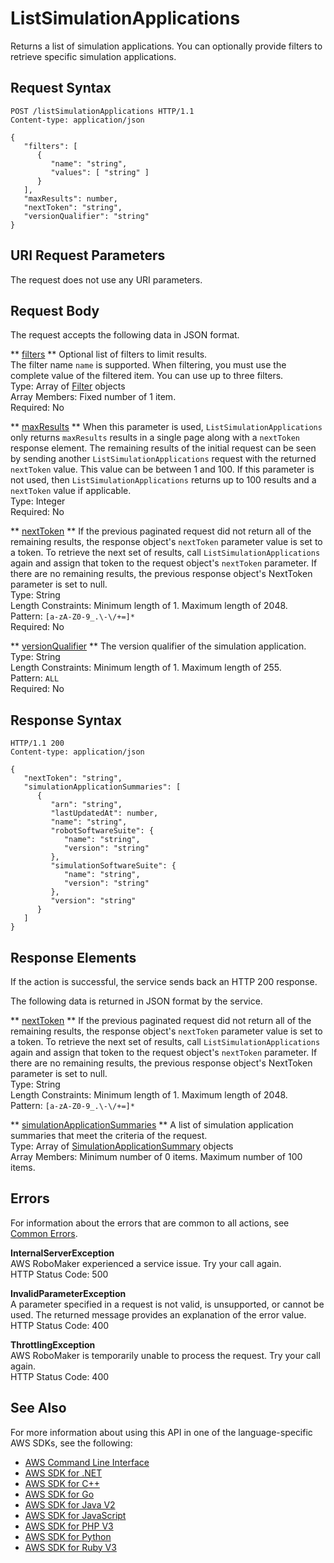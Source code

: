 # ListSimulationApplications<a name="API_ListSimulationApplications"></a>

Returns a list of simulation applications\. You can optionally provide filters to retrieve specific simulation applications\. 

## Request Syntax<a name="API_ListSimulationApplications_RequestSyntax"></a>

```
POST /listSimulationApplications HTTP/1.1
Content-type: application/json

{
   "filters": [ 
      { 
         "name": "string",
         "values": [ "string" ]
      }
   ],
   "maxResults": number,
   "nextToken": "string",
   "versionQualifier": "string"
}
```

## URI Request Parameters<a name="API_ListSimulationApplications_RequestParameters"></a>

The request does not use any URI parameters\.

## Request Body<a name="API_ListSimulationApplications_RequestBody"></a>

The request accepts the following data in JSON format\.

 ** [filters](#API_ListSimulationApplications_RequestSyntax) **   <a name="robomaker-ListSimulationApplications-request-filters"></a>
Optional list of filters to limit results\.  
The filter name `name` is supported\. When filtering, you must use the complete value of the filtered item\. You can use up to three filters\.  
Type: Array of [Filter](API_Filter.md) objects  
Array Members: Fixed number of 1 item\.  
Required: No

 ** [maxResults](#API_ListSimulationApplications_RequestSyntax) **   <a name="robomaker-ListSimulationApplications-request-maxResults"></a>
When this parameter is used, `ListSimulationApplications` only returns `maxResults` results in a single page along with a `nextToken` response element\. The remaining results of the initial request can be seen by sending another `ListSimulationApplications` request with the returned `nextToken` value\. This value can be between 1 and 100\. If this parameter is not used, then `ListSimulationApplications` returns up to 100 results and a `nextToken` value if applicable\.   
Type: Integer  
Required: No

 ** [nextToken](#API_ListSimulationApplications_RequestSyntax) **   <a name="robomaker-ListSimulationApplications-request-nextToken"></a>
If the previous paginated request did not return all of the remaining results, the response object's `nextToken` parameter value is set to a token\. To retrieve the next set of results, call `ListSimulationApplications` again and assign that token to the request object's `nextToken` parameter\. If there are no remaining results, the previous response object's NextToken parameter is set to null\.   
Type: String  
Length Constraints: Minimum length of 1\. Maximum length of 2048\.  
Pattern: `[a-zA-Z0-9_.\-\/+=]*`   
Required: No

 ** [versionQualifier](#API_ListSimulationApplications_RequestSyntax) **   <a name="robomaker-ListSimulationApplications-request-versionQualifier"></a>
The version qualifier of the simulation application\.  
Type: String  
Length Constraints: Minimum length of 1\. Maximum length of 255\.  
Pattern: `ALL`   
Required: No

## Response Syntax<a name="API_ListSimulationApplications_ResponseSyntax"></a>

```
HTTP/1.1 200
Content-type: application/json

{
   "nextToken": "string",
   "simulationApplicationSummaries": [ 
      { 
         "arn": "string",
         "lastUpdatedAt": number,
         "name": "string",
         "robotSoftwareSuite": { 
            "name": "string",
            "version": "string"
         },
         "simulationSoftwareSuite": { 
            "name": "string",
            "version": "string"
         },
         "version": "string"
      }
   ]
}
```

## Response Elements<a name="API_ListSimulationApplications_ResponseElements"></a>

If the action is successful, the service sends back an HTTP 200 response\.

The following data is returned in JSON format by the service\.

 ** [nextToken](#API_ListSimulationApplications_ResponseSyntax) **   <a name="robomaker-ListSimulationApplications-response-nextToken"></a>
If the previous paginated request did not return all of the remaining results, the response object's `nextToken` parameter value is set to a token\. To retrieve the next set of results, call `ListSimulationApplications` again and assign that token to the request object's `nextToken` parameter\. If there are no remaining results, the previous response object's NextToken parameter is set to null\.   
Type: String  
Length Constraints: Minimum length of 1\. Maximum length of 2048\.  
Pattern: `[a-zA-Z0-9_.\-\/+=]*` 

 ** [simulationApplicationSummaries](#API_ListSimulationApplications_ResponseSyntax) **   <a name="robomaker-ListSimulationApplications-response-simulationApplicationSummaries"></a>
A list of simulation application summaries that meet the criteria of the request\.  
Type: Array of [SimulationApplicationSummary](API_SimulationApplicationSummary.md) objects  
Array Members: Minimum number of 0 items\. Maximum number of 100 items\.

## Errors<a name="API_ListSimulationApplications_Errors"></a>

For information about the errors that are common to all actions, see [Common Errors](CommonErrors.md)\.

 **InternalServerException**   
AWS RoboMaker experienced a service issue\. Try your call again\.  
HTTP Status Code: 500

 **InvalidParameterException**   
A parameter specified in a request is not valid, is unsupported, or cannot be used\. The returned message provides an explanation of the error value\.  
HTTP Status Code: 400

 **ThrottlingException**   
AWS RoboMaker is temporarily unable to process the request\. Try your call again\.  
HTTP Status Code: 400

## See Also<a name="API_ListSimulationApplications_SeeAlso"></a>

For more information about using this API in one of the language\-specific AWS SDKs, see the following:
+  [AWS Command Line Interface](https://docs.aws.amazon.com/goto/aws-cli/robomaker-2018-06-29/ListSimulationApplications) 
+  [AWS SDK for \.NET](https://docs.aws.amazon.com/goto/DotNetSDKV3/robomaker-2018-06-29/ListSimulationApplications) 
+  [AWS SDK for C\+\+](https://docs.aws.amazon.com/goto/SdkForCpp/robomaker-2018-06-29/ListSimulationApplications) 
+  [AWS SDK for Go](https://docs.aws.amazon.com/goto/SdkForGoV1/robomaker-2018-06-29/ListSimulationApplications) 
+  [AWS SDK for Java V2](https://docs.aws.amazon.com/goto/SdkForJavaV2/robomaker-2018-06-29/ListSimulationApplications) 
+  [AWS SDK for JavaScript](https://docs.aws.amazon.com/goto/AWSJavaScriptSDK/robomaker-2018-06-29/ListSimulationApplications) 
+  [AWS SDK for PHP V3](https://docs.aws.amazon.com/goto/SdkForPHPV3/robomaker-2018-06-29/ListSimulationApplications) 
+  [AWS SDK for Python](https://docs.aws.amazon.com/goto/boto3/robomaker-2018-06-29/ListSimulationApplications) 
+  [AWS SDK for Ruby V3](https://docs.aws.amazon.com/goto/SdkForRubyV3/robomaker-2018-06-29/ListSimulationApplications) 